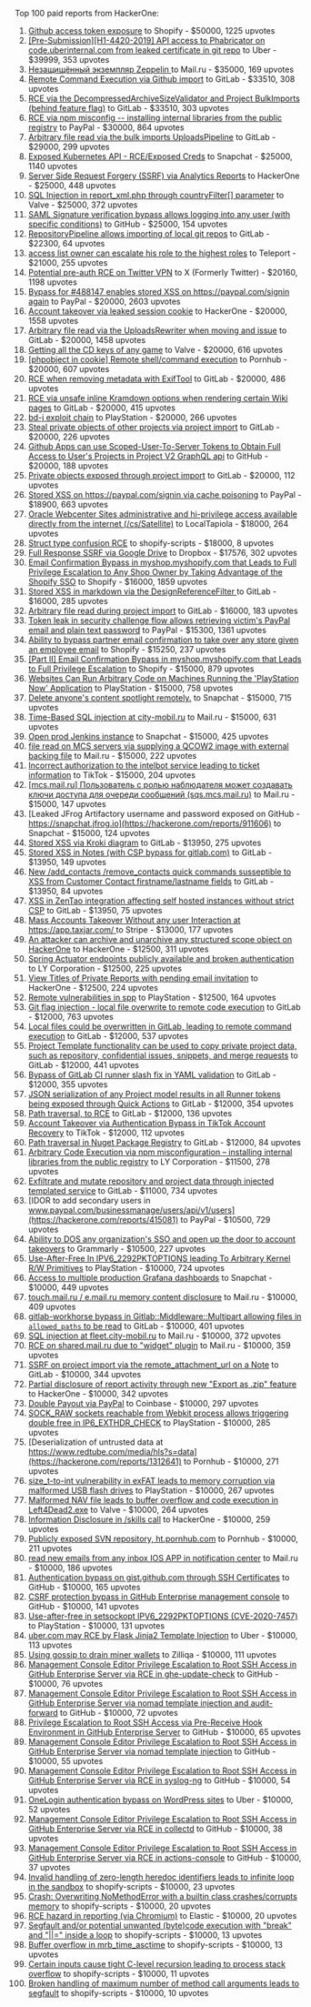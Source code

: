 Top 100 paid reports from HackerOne:

1. [Github access token exposure](https://hackerone.com/reports/1087489) to Shopify - $50000, 1225 upvotes
2. [[Pre-Submission][H1-4420-2019] API access to Phabricator on code.uberinternal.com from leaked certificate in git repo](https://hackerone.com/reports/591813) to Uber - $39999, 353 upvotes
3. [Незащищённый экземпляр Zeppelin ](https://hackerone.com/reports/992564) to Mail.ru - $35000, 169 upvotes
4. [Remote Command Execution via Github import](https://hackerone.com/reports/1679624) to GitLab - $33510, 308 upvotes
5. [RCE via the DecompressedArchiveSizeValidator and Project BulkImports (behind feature flag)](https://hackerone.com/reports/1609965) to GitLab - $33510, 303 upvotes
6. [RCE via npm misconfig -- installing internal libraries from the public registry](https://hackerone.com/reports/925585) to PayPal - $30000, 864 upvotes
7. [Arbitrary file read  via the bulk imports UploadsPipeline](https://hackerone.com/reports/1439593) to GitLab - $29000, 299 upvotes
8. [Exposed Kubernetes API - RCE/Exposed Creds](https://hackerone.com/reports/455645) to Snapchat - $25000, 1140 upvotes
9. [Server Side Request Forgery (SSRF) via Analytics Reports](https://hackerone.com/reports/2262382) to HackerOne - $25000, 448 upvotes
10. [SQL Injection in report_xml.php through countryFilter[] parameter](https://hackerone.com/reports/383127) to Valve - $25000, 372 upvotes
11. [SAML Signature verification bypass allows logging into any user (with specific conditions)](https://hackerone.com/reports/2579939) to GitHub - $25000, 154 upvotes
12. [RepositoryPipeline allows importing of local git repos](https://hackerone.com/reports/1685822) to GitLab - $22300, 64 upvotes
13. [access list owner can escalate his role to the highest roles](https://hackerone.com/reports/2281075) to Teleport - $21000, 255 upvotes
14. [Potential pre-auth RCE on Twitter VPN](https://hackerone.com/reports/591295) to X (Formerly Twitter) - $20160, 1198 upvotes
15. [Bypass for #488147 enables stored XSS on https://paypal.com/signin again](https://hackerone.com/reports/510152) to PayPal - $20000, 2603 upvotes
16. [Account takeover via leaked session cookie](https://hackerone.com/reports/745324) to HackerOne - $20000, 1558 upvotes
17. [Arbitrary file read via the UploadsRewriter when moving and issue](https://hackerone.com/reports/827052) to GitLab - $20000, 1458 upvotes
18. [Getting all the CD keys of any game](https://hackerone.com/reports/391217) to Valve - $20000, 616 upvotes
19. [[phpobject in cookie] Remote shell/command execution](https://hackerone.com/reports/141956) to Pornhub - $20000, 607 upvotes
20. [RCE when removing metadata with ExifTool](https://hackerone.com/reports/1154542) to GitLab - $20000, 486 upvotes
21. [RCE via unsafe inline Kramdown options when rendering certain Wiki pages](https://hackerone.com/reports/1125425) to GitLab - $20000, 415 upvotes
22. [bd-j exploit chain](https://hackerone.com/reports/1379975) to PlayStation - $20000, 266 upvotes
23. [Steal private objects of other projects via project import](https://hackerone.com/reports/743953) to GitLab - $20000, 226 upvotes
24. [Github Apps can use Scoped-User-To-Server Tokens to Obtain Full Access to User's Projects in Project V2 GraphQL api](https://hackerone.com/reports/1711938) to GitHub - $20000, 188 upvotes
25. [Private objects exposed through project import](https://hackerone.com/reports/767770) to GitLab - $20000, 112 upvotes
26. [Stored XSS on https://paypal.com/signin via cache poisoning](https://hackerone.com/reports/488147) to PayPal - $18900, 663 upvotes
27. [Oracle Webcenter Sites administrative and hi-privilege access available directly from the internet (/cs/Satellite)](https://hackerone.com/reports/170532) to LocalTapiola - $18000, 264 upvotes
28. [Struct type confusion RCE](https://hackerone.com/reports/181879) to shopify-scripts - $18000, 8 upvotes
29. [Full Response SSRF via Google Drive](https://hackerone.com/reports/1406938) to Dropbox - $17576, 302 upvotes
30. [Email Confirmation Bypass in myshop.myshopify.com that Leads to Full Privilege Escalation to Any Shop Owner by Taking Advantage of the Shopify SSO](https://hackerone.com/reports/791775) to Shopify - $16000, 1859 upvotes
31. [Stored XSS in markdown via the DesignReferenceFilter ](https://hackerone.com/reports/1212067) to GitLab - $16000, 285 upvotes
32. [Arbitrary file read during project import](https://hackerone.com/reports/1132378) to GitLab - $16000, 183 upvotes
33. [Token leak in security challenge flow allows retrieving victim's PayPal email and plain text password](https://hackerone.com/reports/739737) to PayPal - $15300, 1361 upvotes
34. [Ability to bypass partner email confirmation to take over any store given an employee email](https://hackerone.com/reports/300305) to Shopify - $15250, 237 upvotes
35. [[Part II] Email Confirmation Bypass in myshop.myshopify.com that Leads to Full Privilege Escalation](https://hackerone.com/reports/796808) to Shopify - $15000, 879 upvotes
36. [Websites Can Run Arbitrary Code on Machines Running the 'PlayStation Now' Application](https://hackerone.com/reports/873614) to PlayStation - $15000, 758 upvotes
37. [Delete anyone's content spotlight remotely.](https://hackerone.com/reports/1819832) to Snapchat - $15000, 715 upvotes
38. [Time-Based SQL injection at city-mobil.ru](https://hackerone.com/reports/868436) to Mail.ru - $15000, 631 upvotes
39. [Open prod Jenkins instance](https://hackerone.com/reports/231460) to Snapchat - $15000, 425 upvotes
40. [file read on MCS servers via supplying a QCOW2 image with external backing file](https://hackerone.com/reports/1024899) to Mail.ru - $15000, 222 upvotes
41. [Incorrect authorization to the intelbot service leading to ticket information](https://hackerone.com/reports/1328546) to TikTok - $15000, 204 upvotes
42. [[mcs.mail.ru] Пользователь с ролью наблюдателя может создавать ключи доступа для очереди сообщений (sqs.mcs.mail.ru)](https://hackerone.com/reports/1177451) to Mail.ru - $15000, 147 upvotes
43. [Leaked JFrog Artifactory  username and password exposed on GitHub - https://snapchat.jfrog.io](https://hackerone.com/reports/911606) to Snapchat - $15000, 124 upvotes
44. [Stored XSS via Kroki diagram](https://hackerone.com/reports/1731349) to GitLab - $13950, 275 upvotes
45. [Stored XSS in Notes (with CSP bypass for gitlab.com)](https://hackerone.com/reports/1481207) to GitLab - $13950, 149 upvotes
46. [New /add_contacts /remove_contacts quick commands susseptible to XSS from Customer Contact firstname/lastname fields](https://hackerone.com/reports/1578400) to GitLab - $13950, 84 upvotes
47. [XSS in ZenTao integration affecting self hosted instances without strict CSP](https://hackerone.com/reports/1542510) to GitLab - $13950, 75 upvotes
48. [Mass Accounts Takeover Without any user Interaction  at https://app.taxjar.com/ ](https://hackerone.com/reports/1685970) to Stripe - $13000, 177 upvotes
49. [An attacker can archive and unarchive any structured scope object on HackerOne](https://hackerone.com/reports/1501611) to HackerOne - $12500, 311 upvotes
50. [Spring Actuator endpoints publicly available and broken authentication](https://hackerone.com/reports/838635) to LY Corporation - $12500, 225 upvotes
51. [View Titles of Private Reports with pending email invitation](https://hackerone.com/reports/2312029) to HackerOne - $12500, 224 upvotes
52. [Remote vulnerabilities in spp](https://hackerone.com/reports/2177925) to PlayStation - $12500, 164 upvotes
53. [Git flag injection - local file overwrite to remote code execution](https://hackerone.com/reports/658013) to GitLab - $12000, 763 upvotes
54. [Local files could be overwritten in GitLab, leading to remote command execution](https://hackerone.com/reports/587854) to GitLab - $12000, 537 upvotes
55. [Project Template functionality can be used to copy private project data, such as repository, confidential issues, snippets, and merge requests](https://hackerone.com/reports/689314) to GitLab - $12000, 441 upvotes
56. [Bypass of GitLab CI runner slash fix in YAML validation](https://hackerone.com/reports/409395) to GitLab - $12000, 355 upvotes
57. [JSON serialization of any Project model results in all Runner tokens being exposed through Quick Actions](https://hackerone.com/reports/509924) to GitLab - $12000, 354 upvotes
58. [Path traversal, to RCE](https://hackerone.com/reports/733072) to GitLab - $12000, 136 upvotes
59. [Account Takeover via Authentication Bypass in TikTok Account Recovery](https://hackerone.com/reports/2443228) to TikTok - $12000, 112 upvotes
60. [Path traversal in Nuget Package Registry](https://hackerone.com/reports/822262) to GitLab - $12000, 84 upvotes
61. [Arbitrary Code Execution via npm misconfiguration – installing internal libraries from the public registry](https://hackerone.com/reports/1043385) to LY Corporation - $11500, 278 upvotes
62. [Exfiltrate and mutate repository and project data through injected templated service](https://hackerone.com/reports/446585) to GitLab - $11000, 734 upvotes
63. [IDOR to add secondary users in www.paypal.com/businessmanage/users/api/v1/users](https://hackerone.com/reports/415081) to PayPal - $10500, 729 upvotes
64. [Ability to DOS any organization's SSO and open up the door to account takeovers](https://hackerone.com/reports/976603) to Grammarly - $10500, 227 upvotes
65. [Use-After-Free In IPV6_2292PKTOPTIONS leading To Arbitrary Kernel R/W Primitives](https://hackerone.com/reports/826026) to PlayStation - $10000, 724 upvotes
66. [Access to multiple production Grafana dashboards](https://hackerone.com/reports/663628) to Snapchat - $10000, 449 upvotes
67. [touch.mail.ru / e.mail.ru memory content disclosure](https://hackerone.com/reports/513236) to Mail.ru - $10000, 409 upvotes
68. [gitlab-workhorse bypass in Gitlab::Middleware::Multipart allowing files in `allowed_paths` to be read](https://hackerone.com/reports/850447) to GitLab - $10000, 401 upvotes
69. [SQL injection at fleet.city-mobil.ru](https://hackerone.com/reports/881901) to Mail.ru - $10000, 372 upvotes
70. [RCE on shared.mail.ru due to "widget" plugin](https://hackerone.com/reports/518637) to Mail.ru - $10000, 359 upvotes
71. [SSRF on project import via the remote_attachment_url on a Note](https://hackerone.com/reports/826361) to GitLab - $10000, 344 upvotes
72. [Partial disclosure of report activity through new "Export as .zip" feature](https://hackerone.com/reports/182358) to HackerOne - $10000, 342 upvotes
73. [Double Payout via PayPal](https://hackerone.com/reports/307239) to Coinbase - $10000, 297 upvotes
74. [SOCK_RAW sockets reachable from Webkit process allows triggering double free in IP6_EXTHDR_CHECK](https://hackerone.com/reports/943231) to PlayStation - $10000, 285 upvotes
75. [Deserialization of untrusted data at https://www.redtube.com/media/hls?s=data](https://hackerone.com/reports/1312641) to Pornhub - $10000, 271 upvotes
76. [size_t-to-int vulnerability in exFAT leads to memory corruption via malformed USB flash drives](https://hackerone.com/reports/1340942) to PlayStation - $10000, 267 upvotes
77. [Malformed NAV file leads to buffer overflow and code execution in Left4Dead2.exe](https://hackerone.com/reports/542180) to Valve - $10000, 264 upvotes
78. [Information Disclosure in /skills call](https://hackerone.com/reports/188719) to HackerOne - $10000, 259 upvotes
79. [Publicly exposed SVN repository, ht.pornhub.com](https://hackerone.com/reports/72243) to Pornhub - $10000, 211 upvotes
80. [read new emails from any inbox IOS APP in notification center](https://hackerone.com/reports/977212) to Mail.ru - $10000, 186 upvotes
81. [Authentication bypass on gist.github.com through SSH Certificates](https://hackerone.com/reports/1901040) to GitHub - $10000, 165 upvotes
82. [CSRF protection bypass in GitHub Enterprise management console](https://hackerone.com/reports/1497169) to GitHub - $10000, 141 upvotes
83. [Use-after-free in setsockopt IPV6_2292PKTOPTIONS (CVE-2020-7457)](https://hackerone.com/reports/1441103) to PlayStation - $10000, 131 upvotes
84. [uber.com may RCE by Flask Jinja2 Template Injection](https://hackerone.com/reports/125980) to Uber - $10000, 113 upvotes
85. [Using gossip to drain miner wallets](https://hackerone.com/reports/1058879) to Zilliqa - $10000, 111 upvotes
86. [Management Console Editor Privilege Escalation to Root SSH Access in GitHub Enterprise Server via RCE in ghe-update-check](https://hackerone.com/reports/2325023) to GitHub - $10000, 76 upvotes
87. [Management Console Editor Privilege Escalation to Root SSH Access in GitHub Enterprise Server via nomad template injection and audit-forward](https://hackerone.com/reports/2332623) to GitHub - $10000, 72 upvotes
88. [Privilege Escalation to Root SSH Access via Pre-Receive Hook Environment in GitHub Enterprise Server](https://hackerone.com/reports/2336236) to GitHub - $10000, 65 upvotes
89. [Management Console Editor Privilege Escalation to Root SSH Access in GitHub Enterprise Server via nomad template injection](https://hackerone.com/reports/2332551) to GitHub - $10000, 55 upvotes
90. [Management Console Editor Privilege Escalation to Root SSH Access in GitHub Enterprise Server via RCE in syslog-ng](https://hackerone.com/reports/2329466) to GitHub - $10000, 54 upvotes
91. [OneLogin authentication bypass on WordPress sites](https://hackerone.com/reports/136169) to Uber - $10000, 52 upvotes
92. [Management Console Editor Privilege Escalation to Root SSH Access in GitHub Enterprise Server via RCE in collectd](https://hackerone.com/reports/2329547) to GitHub - $10000, 38 upvotes
93. [Management Console Editor Privilege Escalation to Root SSH Access in GitHub Enterprise Server via RCE in actions-console](https://hackerone.com/reports/2323292) to GitHub - $10000, 37 upvotes
94. [Invalid handling of zero-length heredoc identifiers leads to infinite loop in the sandbox](https://hackerone.com/reports/187305) to shopify-scripts - $10000, 23 upvotes
95. [Crash: Overwriting NoMethodError with a builtin class crashes/corrupts memory](https://hackerone.com/reports/186723) to shopify-scripts - $10000, 20 upvotes
96. [RCE hazard in reporting (via Chromium)](https://hackerone.com/reports/1168765) to Elastic - $10000, 20 upvotes
97. [Segfault and/or potential unwanted (byte)code execution with "break" and "||=" inside a loop](https://hackerone.com/reports/183356) to shopify-scripts - $10000, 13 upvotes
98. [Buffer overflow in mrb_time_asctime](https://hackerone.com/reports/188326) to shopify-scripts - $10000, 13 upvotes
99. [Certain inputs cause tight C-level recursion leading to process stack overflow](https://hackerone.com/reports/189633) to shopify-scripts - $10000, 11 upvotes
100. [Broken handling of maximum number of method call arguments leads to segfault](https://hackerone.com/reports/182484) to shopify-scripts - $10000, 10 upvotes
